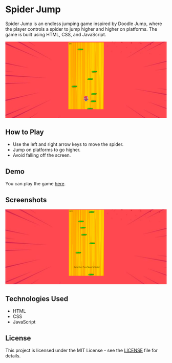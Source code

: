 # Spider Jump

Spider Jump is an endless jumping game inspired by Doodle Jump, where the player controls a spider to jump higher and higher on platforms. The game is built using HTML, CSS, and JavaScript.

![Gameplay](gamess.png)

## How to Play

- Use the left and right arrow keys to move the spider.
- Jump on platforms to go higher.
- Avoid falling off the screen.

## Demo

You can play the game [here](https://sithumsankajith.github.io/Spider-Jump/).

## Screenshots

![Game Over](overss.png)

## Technologies Used

- HTML
- CSS
- JavaScript

## License

This project is licensed under the MIT License - see the [LICENSE](LICENSE) file for details.
